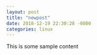 ```yaml
---
layout: post
title: "newpost"
date: 2018-12-19 22:30:28 -0800
categories: linux
---
```


This is some sample content

